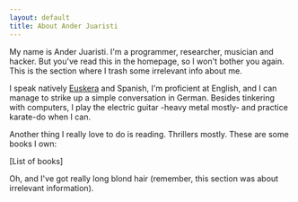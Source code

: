 ```yaml
---
layout: default
title: About Ander Juaristi
---
```


My name is Ander Juaristi. I'm a programmer, researcher, musician and hacker. But you've read this in the homepage, so I won't bother you again. This is the section where I trash some irrelevant info about me.

I speak natively [Euskera](https://en.wikipedia.org/wiki/Basque_language) and Spanish, I'm proficient at English, and I can manage to strike up a simple conversation in German. Besides tinkering with computers, I play the electric guitar -heavy metal mostly- and practice karate-do when I can.

Another thing I really love to do is reading. Thrillers mostly. These are some books I own:

[List of books]

Oh, and I've got really long blond hair (remember, this section was about irrelevant information).
